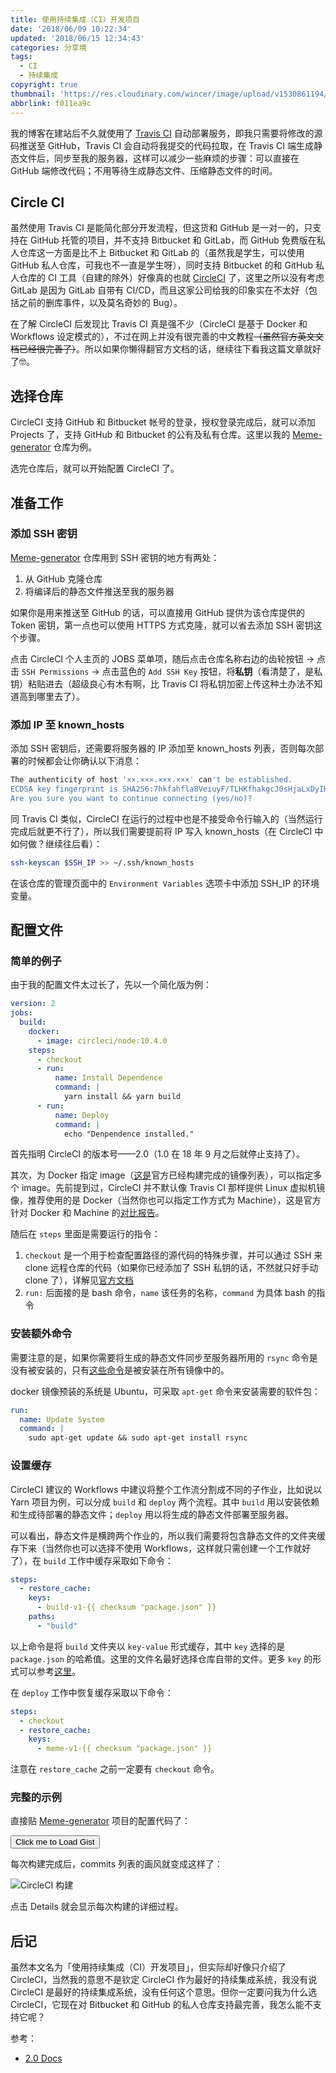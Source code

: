 ```yaml
---
title: 使用持续集成（CI）开发项目
date: '2018/06/09 10:22:34'
updated: '2018/06/15 12:34:43'
categories: 分享境
tags:
  - CI
  - 持续集成
copyright: true
thumbnail: 'https://res.cloudinary.com/wincer/image/upload/v1530861194/blog/ci_project/cover.png'
abbrlink: f011ea9c
---
```


我的博客在建站后不久就使用了 [Travis CI](https://travis-ci.org/) 自动部署服务，即我只需要将修改的源码推送至 GitHub，Travis CI 会自动将我提交的代码拉取，在 Travis CI 端生成静态文件后，同步至我的服务器，这样可以减少一些麻烦的步骤：可以直接在 GitHub 端修改代码；不用等待生成静态文件、压缩静态文件的时间。<!--more-->

## Circle CI

虽然使用 Travis CI 是能简化部分开发流程，但这货和 GitHub 是一对一的，只支持在 GitHub 托管的项目，并不支持 Bitbucket 和 GitLab，而 GitHub 免费版在私人仓库这一方面是比不上 Bitbucket 和 GitLab 的（虽然我是学生，可以使用 GitHub 私人仓库，可我也不一直是学生呀），同时支持 Bitbucket 的和 GitHub 私人仓库的 CI 工具（自建的除外）好像真的也就 [CircleCI](https://circleci.com/) 了，这里之所以没有考虑 GitLab 是因为 GitLab 自带有 CI/CD，而且这家公司给我的印象实在不太好（包括之前的删库事件，以及莫名奇妙的 Bug）。

在了解 CircleCI 后发现比 Travis CI 真是强不少（CircleCI 是基于 Docker 和 Workflows 设定模式的），不过在网上并没有很完善的中文教程~~（虽然官方英文文档已经很完善了）~~。所以如果你懒得翻官方文档的话，继续往下看我这篇文章就好了🤓。

## 选择仓库

CircleCI 支持 GitHub 和 Bitbucket 帐号的登录，授权登录完成后，就可以添加 Projects 了，支持 GitHub 和 Bitbucket 的公有及私有仓库。这里以我的 [Meme-generator](https://github.com/WincerChan/Meme-generator) 仓库为例。

选完仓库后，就可以开始配置 CircleCI 了。

## 准备工作

### 添加 SSH 密钥

[Meme-generator](https://github.com/WincerChan/Meme-generator) 仓库用到 SSH 密钥的地方有两处：

1. 从 GitHub 克隆仓库
2. 将编译后的静态文件推送至我的服务器

如果你是用来推送至 GitHub 的话，可以直接用 GitHub 提供为该仓库提供的 Token 密钥，第一点也可以使用 HTTPS 方式克隆，就可以省去添加 SSH 密钥这个步骤。

点击 CircleCI 个人主页的 JOBS 菜单项，随后点击仓库名称右边的齿轮按钮 -> 点击 `SSH Permissions` -> 点击蓝色的 `Add SSH Key` 按钮，将**私钥**（看清楚了，是私钥）粘贴进去（超级良心有木有啊，比 Travis CI 将私钥加密上传这种土办法不知道高到哪里去了）。

### 添加 IP 至 known\_hosts

添加 SSH 密钥后，还需要将服务器的 IP 添加至 known_hosts 列表，否则每次部署的时候都会让你确认以下消息：

```bash
The authenticity of host '××.×××.×××.×××' can't be established.
ECDSA key fingerprint is SHA256:7hkfahfla8VeiuyF/TLHKfhakgcJ0sHjaLxDyIKlfhak9fuaofoa.
Are you sure you want to continue connecting (yes/no)?
```

同 Travis CI 类似，CircleCI 在运行的过程中也是不接受命令行输入的（当然运行完成后就更不行了），所以我们需要提前将 IP 写入 known\_hosts（在 CircleCI 中如何做？继续往后看）：

```bash
ssh-keyscan $SSH_IP >> ~/.ssh/known_hosts
```

在该仓库的管理页面中的 `Environment Variables` 选项卡中添加 SSH_IP 的环境变量。

## 配置文件

### 简单的例子

由于我的配置文件太过长了，先以一个简化版为例：

```yaml
version: 2
jobs:
  build:
    docker:
      - image: circleci/node:10.4.0
    steps:
      - checkout
      - run:
          name: Install Dependence
          command: |
            yarn install && yarn build
      - run:
      	  name: Deploy
      	  command: |
      	    echo "Denpendence installed."
```

首先指明 CircleCI 的版本号——2.0（1.0 在 18 年 9 月之后就停止支持了）。

其次，为 Docker 指定 image（[这是](https://circleci.com/docs/2.0/circleci-images/)官方已经构建完成的镜像列表），可以指定多个 image。先前提到过，CircleCI 并不默认像 Travis CI 那样提供 Linux 虚拟机镜像，推荐使用的是 Docker（当然你也可以指定工作方式为 Machine），这是官方针对 Docker 和 Machine 的[对比报告](https://circleci.com/docs/2.0/executor-types/#overview)。

随后在 `steps` 里面是需要运行的指令：

1. `checkout` 是一个用于检查配置路径的源代码的特殊步骤，并可以通过 SSH 来 clone 远程仓库的代码（如果你已经添加了 SSH 私钥的话，不然就只好手动 clone 了），详解见[官方文档](https://circleci.com/docs/2.0/configuration-reference/#checkout)
2. `run:` 后面接的是 bash 命令，`name` 该任务的名称，`command` 为具体 bash 的指令

### 安装额外命令

需要注意的是，如果你需要将生成的静态文件同步至服务器所用的 `rsync` 命令是没有被安装的，只有[这些命令](https://circleci.com/docs/2.0/circleci-images/#pre-installed-tools)是被安装在所有镜像中的。

docker 镜像预装的系统是 Ubuntu，可采取 `apt-get` 命令来安装需要的软件包：

```yaml
run: 
  name: Update System
  command: |
    sudo apt-get update && sudo apt-get install rsync
```

### 设置缓存

CircleCI 建议的 Workflows 中建议将整个工作流分割成不同的子作业，比如说以 Yarn 项目为例，可以分成 `build` 和 `deploy` 两个流程。其中 `build` 用以安装依赖和生成待部署的静态文件；`deploy` 用以将生成的静态文件部署至服务器。

可以看出，静态文件是横跨两个作业的，所以我们需要将包含静态文件的文件夹缓存下来（当然你也可以选择不使用 Workflows，这样就只需创建一个工作就好了），在 `build` 工作中缓存采取如下命令：

```yaml
steps:
  - restore_cache:
    keys:
      - build-v1-{{ checksum "package.json" }}
    paths:
      - "build"
```

以上命令是将 `build` 文件夹以 `key-value` 形式缓存，其中 `key` 选择的是 `package.json` 的哈希值。这里的文件名最好选择仓库自带的文件。更多 `key` 的形式可以参考[这里](https://circleci.com/docs/2.0/caching/#using-keys-and-templates)。

在 `deploy` 工作中恢复缓存采取以下命令：

```yaml
steps:
  - checkout
  - restore_cache:
    keys:
      - meme-v1-{{ checksum "package.json" }}
```

注意在 `restore_cache` 之前一定要有 `checkout` 命令。

### 完整的示例

直接贴 [Meme-generator](https://github.com/WincerChan/Meme-generator) 项目的配置代码了：
<iframe name="WincerChan" id="displayGist" width="100%" data-src="https://blog.itswincer.com/gist/v1/?user=WincerChan&gist=04b5e1ee8a1fbc8bc2e078d2c354bd7b" frameborder="0" style="height: 0;"></iframe>
<button onclick="let frame = document.querySelector('#displayGist');frame.src = ''+frame.getAttribute('data-src')">Click me to Load Gist</button>

每次构建完成后，commits 列表的画风就变成这样了：

![CircleCI 构建](https://res.cloudinary.com/wincer/image/upload/v1530858045/blog/ci_project/circleci_construction.png)

点击 Details 就会显示每次构建的详细过程。

## 后记

虽然本文名为「使用持续集成（CI）开发项目」，但实际却好像只介绍了 CircleCI，当然我的意思不是钦定 CircleCI 作为最好的持续集成系统，我没有说 CircleCI 是最好的持续集成系统，没有任何这个意思。但你一定要问我为什么选 CircleCI，它现在对 Bitbucket 和 GitHub 的私人仓库支持最完善，我怎么能不支持它呢？

参考：

- [2.0 Docs](https://circleci.com/docs/2.0/)

